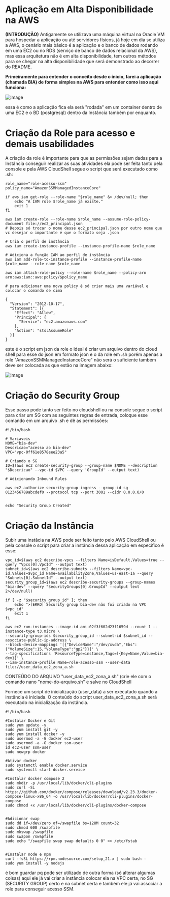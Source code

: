 # Aplicação em Alta Disponibilidade na AWS

**(INTRODUÇÃO)** Antigamente se utilizava uma máquina virtual na Oracle VM para hospedar a aplicação ou até servidores físicos, já hoje em dia se utiliza a AWS, o cenário mais básico
é a aplicação e o banco de dados rodando em uma EC2 ou no RDS (serviço de banco de dados relacional da AWS), mas essa arquitetura não é em alta
disponibilidade, tem outros métodos para se chegar na alta disponibilidade que será demonstrado ao decorrer do README.

**Primeiramente para entender o conceito desde o ínicio, farei a aplicação (chamada BIA) de forma simples na AWS para entender como isso aqui funciona:**

![image](https://github.com/DHiramIII/aws-alta-dispo/assets/74575487/b6bc2966-37dd-4cb2-b28a-6934a984c51c)

essa é como a aplicação fica ela será "rodada" em um container dentro de uma EC2 e o BD (postgresql) dentro da Instância também por enquanto.

# Criação da Role para acesso e demais usabilidades

A criação da role é importante para que as permissões sejam dadas para a Instância conseguir realizar as suas atividades ela pode ser feita tanto pela console e pela AWS CloudShell segue o script que será
executado como .sh:

    role_name="role-acesso-ssm"
    policy_name="AmazonSSMManagedInstanceCore"
    
    if aws iam get-role --role-name "$role_name" &> /dev/null; then
        echo "A IAM role $role_name já existe."
        exit 1
    fi
    
    aws iam create-role --role-name $role_name --assume-role-policy-document file://ec2_principal.json
    # Depois só trocar o nome desse ec2_principal.json por outro nome que vc desejar o importante é que o formato seja .json
    
    # Cria o perfil de instância
    aws iam create-instance-profile --instance-profile-name $role_name
    
    # Adiciona a função IAM ao perfil de instância
    aws iam add-role-to-instance-profile --instance-profile-name $role_name --role-name $role_name
    
    aws iam attach-role-policy --role-name $role_name --policy-arn arn:aws:iam::aws:policy/$policy_name

    # para adicionar uma nova policy é só criar mais uma variável e colocar o comando de cima

    {
      "Version": "2012-10-17",
      "Statement": [{
        "Effect": "Allow",
        "Principal": {
          "Service": "ec2.amazonaws.com"
        },
        "Action": "sts:AssumeRole"
      }]
    }

este é o script em json da role o ideal é criar um arquivo dentro do cloud shell para esse do json em formato json e o da role em .sh
porém apenas a role "AmazonSSMManagedInstanceCore" não será o suficiente também deve ser colocada as que estão na imagem abaixo:

![image](https://github.com/DHiramIII/aws-alta-dispo/assets/74575487/9ebc6164-16ba-42a6-973c-873c350da50a)

# Criação do Security Group

Esse passo pode tanto ser feito no cloudshell ou na console segue o script para criar um SG com as seguintes regras de entrada, 
coloque esse comando em um arquivo .sh e dê as permissões:

    #!/bin/bash
    
    # Variaveis
    NOME="bia-dev"
    Descricao="acesso ao bia-dev"
    VPC="vpc-0ff61e8578eee23a5"
    
    # Criando o SG
    ID=$(aws ec2 create-security-group --group-name $NOME --description "$Descricao" --vpc-id $VPC --query 'GroupId' --output text)
    
    # Adicionando Inbound Rules
    
    aws ec2 authorize-security-group-ingress --group-id sg-0123456789abcdef0 --protocol tcp --port 3001 --cidr 0.0.0.0/0

    
    echo "Security Group Created"

# Criação da Instância

Subir uma instâcia na AWS pode ser feito tanto pelo AWS CloudShell ou pela console o script para criar a instância dessa aplicação em específico é esse:


    vpc_id=$(aws ec2 describe-vpcs --filters Name=isDefault,Values=true --query "Vpcs[0].VpcId" --output text)
    subnet_id=$(aws ec2 describe-subnets --filters Name=vpc-id,Values=$vpc_id Name=availabilityZone,Values=us-east-1a --query "Subnets[0].SubnetId" --output text)
    security_group_id=$(aws ec2 describe-security-groups --group-names "bia-dev" --query "SecurityGroups[0].GroupId" --output text 2>/dev/null)
    
    if [ -z "$security_group_id" ]; then
        echo ">[ERRO] Security group bia-dev não foi criado na VPC $vpc_id"
        exit 1
    fi
    
    aws ec2 run-instances --image-id ami-02f3f602d23f1659d --count 1 --instance-type t3.micro \
    --security-group-ids $security_group_id --subnet-id $subnet_id --associate-public-ip-address \
    --block-device-mappings '[{"DeviceName":"/dev/xvda","Ebs":{"VolumeSize":15,"VolumeType":"gp2"}}]' \
    --tag-specifications 'ResourceType=instance,Tags=[{Key=Name,Value=bia-dev}]' \
    --iam-instance-profile Name=role-acesso-ssm --user-data file://user_data_ec2_zona_a.sh

CONTEÚDO DO ARQUIVO "user_data_ec2_zona_a.sh" (crie ele com o comando nano "nome-do-arquivo.sh" e salve no CloudShell

Fornece um script de inicialização (user_data) a ser executado quando a instância é iniciada. O conteúdo do script user_data_ec2_zona_a.sh será executado na inicialização da instância.

    #!/bin/bash
    
    #Instalar Docker e Git
    sudo yum update -y
    sudo yum install git -y
    sudo yum install docker -y
    sudo usermod -a -G docker ec2-user
    sudo usermod -a -G docker ssm-user
    id ec2-user ssm-user
    sudo newgrp docker
    
    #Ativar docker
    sudo systemctl enable docker.service
    sudo systemctl start docker.service
    
    #Instalar docker compose 2
    sudo mkdir -p /usr/local/lib/docker/cli-plugins
    sudo curl -SL https://github.com/docker/compose/releases/download/v2.23.3/docker-compose-linux-x86_64 -o /usr/local/lib/docker/cli-plugins/docker-compose
    sudo chmod +x /usr/local/lib/docker/cli-plugins/docker-compose
    
    
    #Adicionar swap
    sudo dd if=/dev/zero of=/swapfile bs=128M count=32
    sudo chmod 600 /swapfile
    sudo mkswap /swapfile
    sudo swapon /swapfile
    sudo echo "/swapfile swap swap defaults 0 0" >> /etc/fstab
    
    
    #Instalar node e npm
    curl -fsSL https://rpm.nodesource.com/setup_21.x | sudo bash -
    sudo yum install -y nodejs
    

é bom guardar pq pode ser utilizado de outra forma (só alterar algumas coisas) aqui ele já vai criar a instância colocar ela na VPC certa, no SG (SECURITY GROUP) certo e na subnet certa
e também ele já vai associar a role para conseguir acesso SSM.




